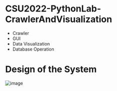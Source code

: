 # CSU2022-PythonLab-CrawlerAndVisualization
+ Crawler
+ GUI
+ Data Visualization
+ Database Operation

# Design of the System
![image]([https://github.com/HanX-gthb/CSU2022-OSLAB/blob/main/Structure.png](https://github.com/HanX-gthb/CSU2022-PythonLab-CrawlerAndVisualization/blob/main/structure.png))
